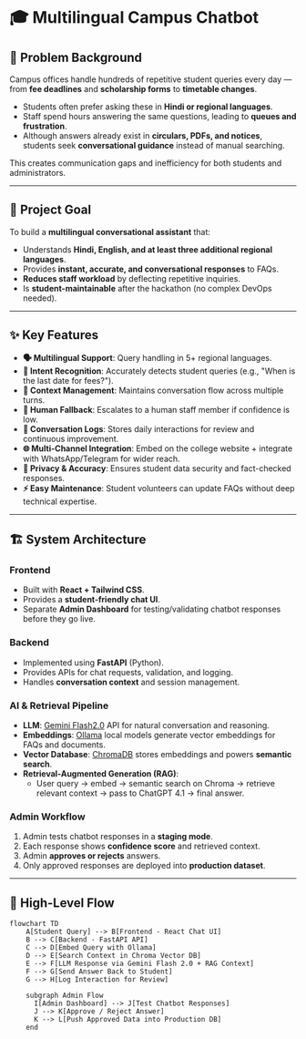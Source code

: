 ﻿# 🎓 Multilingual Campus Chatbot  

## 📌 Problem Background  
Campus offices handle hundreds of repetitive student queries every day — from **fee deadlines** and **scholarship forms** to **timetable changes**.  
- Students often prefer asking these in **Hindi or regional languages**.  
- Staff spend hours answering the same questions, leading to **queues and frustration**.  
- Although answers already exist in **circulars, PDFs, and notices**, students seek **conversational guidance** instead of manual searching.  

This creates communication gaps and inefficiency for both students and administrators.  

---

## 🎯 Project Goal  
To build a **multilingual conversational assistant** that:  
- Understands **Hindi, English, and at least three additional regional languages**.  
- Provides **instant, accurate, and conversational responses** to FAQs.  
- **Reduces staff workload** by deflecting repetitive inquiries.  
- Is **student-maintainable** after the hackathon (no complex DevOps needed).  

---

## ✨ Key Features  
- **🗣️ Multilingual Support**: Query handling in 5+ regional languages.  
- **🤖 Intent Recognition**: Accurately detects student queries (e.g., "When is the last date for fees?").  
- **🧠 Context Management**: Maintains conversation flow across multiple turns.  
- **🙋 Human Fallback**: Escalates to a human staff member if confidence is low.  
- **📜 Conversation Logs**: Stores daily interactions for review and continuous improvement.  
- **🌐 Multi-Channel Integration**: Embed on the college website + integrate with WhatsApp/Telegram for wider reach.  
- **🔐 Privacy & Accuracy**: Ensures student data security and fact-checked responses.  
- **⚡ Easy Maintenance**: Student volunteers can update FAQs without deep technical expertise.  

---

## 🏗️ System Architecture  

### **Frontend**
- Built with **React + Tailwind CSS**.  
- Provides a **student-friendly chat UI**.  
- Separate **Admin Dashboard** for testing/validating chatbot responses before they go live.  

### **Backend**
- Implemented using **FastAPI** (Python).  
- Provides APIs for chat requests, validation, and logging.  
- Handles **conversation context** and session management.  

### **AI & Retrieval Pipeline**
- **LLM**: [Gemini Flash2.0](https://aistudio.google.com/) API for natural conversation and reasoning.  
- **Embeddings**: [Ollama](https://ollama.ai/) local models generate vector embeddings for FAQs and documents.  
- **Vector Database**: [ChromaDB](https://www.trychroma.com/) stores embeddings and powers **semantic search**.  
- **Retrieval-Augmented Generation (RAG)**:  
  - User query → embed → semantic search on Chroma → retrieve relevant context → pass to ChatGPT 4.1 → final answer.  

### **Admin Workflow**
1. Admin tests chatbot responses in a **staging mode**.  
2. Each response shows **confidence score** and retrieved context.  
3. Admin **approves or rejects** answers.  
4. Only approved responses are deployed into **production dataset**.  

---

## 📐 High-Level Flow  

```mermaid
flowchart TD
    A[Student Query] --> B[Frontend - React Chat UI]
    B --> C[Backend - FastAPI API]
    C --> D[Embed Query with Ollama]
    D --> E[Search Context in Chroma Vector DB]
    E --> F[LLM Response via Gemini Flash 2.0 + RAG Context]
    F --> G[Send Answer Back to Student]
    G --> H[Log Interaction for Review]

    subgraph Admin Flow
      I[Admin Dashboard] --> J[Test Chatbot Responses]
      J --> K[Approve / Reject Answer]
      K --> L[Push Approved Data into Production DB]
    end

